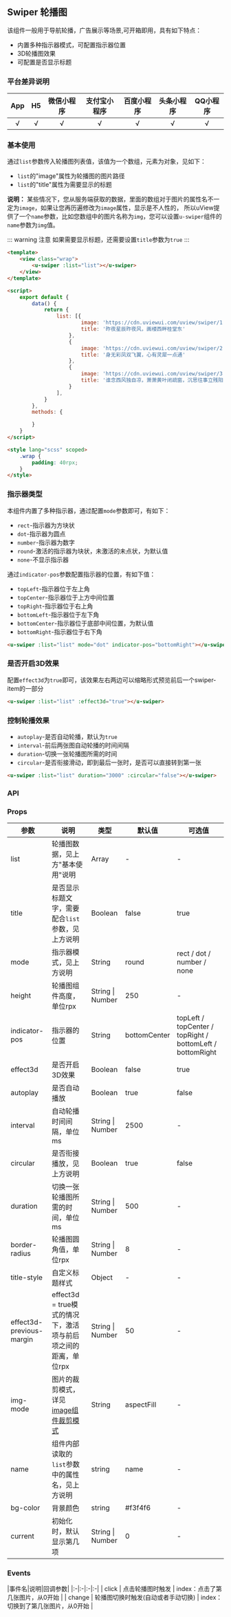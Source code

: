 ## Swiper 轮播图 <to-api/>

<demo-model url="/pages/componentsB/swiper/index"></demo-model>



该组件一般用于导航轮播，广告展示等场景,可开箱即用，具有如下特点：
- 内置多种指示器模式，可配置指示器位置
- 3D轮播图效果
- 可配置是否显示标题


### 平台差异说明

|App|H5|微信小程序|支付宝小程序|百度小程序|头条小程序|QQ小程序|
|:-:|:-:|:-:|:-:|:-:|:-:|:-:|
|√|√|√|√|√|√|√|

### 基本使用

通过`list`参数传入轮播图列表值，该值为一个数组，元素为对象，见如下：
- `list`的"image"属性为轮播图的图片路径
- `list`的"title"属性为需要显示的标题

**说明：** 某些情况下，您从服务端获取的数据，里面的数组对于图片的属性名不一定为`image`，如果让您再历遍修改为`image`属性，显示是不人性的，
所以uView提供了一个`name`参数，比如您数组中的图片名称为`img`，您可以设置`u-swiper`组件的`name`参数为`img`值。

::: warning 注意
如果需要显示标题，还需要设置`title`参数为`true`
:::

```html
<template>
	<view class="wrap">
		<u-swiper :list="list"></u-swiper>
	</view>
</template>

<script>
	export default {
		data() {
			return {
				list: [{
						image: 'https://cdn.uviewui.com/uview/swiper/1.jpg',
						title: '昨夜星辰昨夜风，画楼西畔桂堂东'
					},
					{
						image: 'https://cdn.uviewui.com/uview/swiper/2.jpg',
						title: '身无彩凤双飞翼，心有灵犀一点通'
					},
					{
						image: 'https://cdn.uviewui.com/uview/swiper/3.jpg',
						title: '谁念西风独自凉，萧萧黄叶闭疏窗，沉思往事立残阳'
					}
				],
			}
		},
		methods: {

		}
	}
</script>

<style lang="scss" scoped>
	.wrap {
		padding: 40rpx;
	}
</style>
```

### 指示器类型

本组件内置了多种指示器，通过配置`mode`参数即可，有如下：
- `rect`-指示器为方块状
- `dot`-指示器为圆点
- `number`-指示器为数字
- `round`-激活的指示器为块状，未激活的未点状，为默认值
- `none`-不显示指示器

通过`indicator-pos`参数配置指示器的位置，有如下值：
- `topLeft`-指示器位于左上角
- `topCenter`-指示器位于上方中间位置
- `topRight`-指示器位于右上角
- `bottomLeft`-指示器位于左下角
- `bottomCenter`-指示器位于底部中间位置，为默认值
- `bottomRight`-指示器位于右下角

```html
<u-swiper :list="list" mode="dot" indicator-pos="bottomRight"></u-swiper>
```

### 是否开启3D效果

配置`effect3d`为`true`即可，该效果左右两边可以缩略形式预览前后一个swiper-item的一部分

```html
<u-swiper :list="list" :effect3d="true"></u-swiper>
```

### 控制轮播效果

- `autoplay`-是否自动轮播，默认为`true`
- `interval`-前后两张图自动轮播的时间间隔
- `duration`-切换一张轮播图所需的时间
- `circular`-是否衔接滑动，即到最后一张时，是否可以直接转到第一张

```html
<u-swiper :list="list" duration="3000" :circular="false"></u-swiper>
```

### API

### Props

| 参数          | 说明            | 类型            | 默认值             |  可选值   |
|-------------  |---------------- |---------------|------------------ |-------- |
| list | 轮播图数据，见上方"基本使用"说明 | Array | - | - |
| title | 是否显示标题文字，需要配合`list`参数，见上方说明 | Boolean  | false | true |
| mode | 指示器模式，见上方说明 | String  | round | rect / dot / number / none |
| height | 轮播图组件高度，单位rpx | String \| Number  | 250 | - |
| indicator-pos | 指示器的位置 | String  | bottomCenter | topLeft / topCenter / topRight / bottomLeft / bottomRight |
| effect3d | 是否开启3D效果 | Boolean  | false | true |
| autoplay | 是否自动播放 | Boolean  | true | false |
| interval | 自动轮播时间间隔，单位ms | String \| Number  | 2500 | - |
| circular | 是否衔接播放，见上方说明 | Boolean  | true | false |
| duration | 切换一张轮播图所需的时间，单位ms | String \| Number  | 500 | - |
| border-radius | 轮播图圆角值，单位rpx | String \| Number  | 8 | - |
| title-style | 自定义标题样式 | Object  | - | - |
| effect3d-previous-margin | effect3d = true模式的情况下，激活项与前后项之间的距离，单位rpx | String \| Number  | 50 | - |
| img-mode | 图片的裁剪模式，详见[image组件裁剪模式](https://uniapp.dcloud.io/component/image) | String  | aspectFill | - |
| name | 组件内部读取的`list`参数中的属性名，见上方说明 | string  | name | - |
| bg-color | 背景颜色 | string  | #f3f4f6 | - |
| current <Badge text="1.6.2" /> | 初始化时，默认显示第几项 | String \| Number  | 0 | - |


### Events

|事件名|说明|回调参数|
|:-|:-|:-|:-|
| click | 点击轮播图时触发 | index：点击了第几张图片，从0开始 |
| change | 轮播图切换时触发(自动或者手动切换) | index：切换到了第几张图片，从0开始 |
